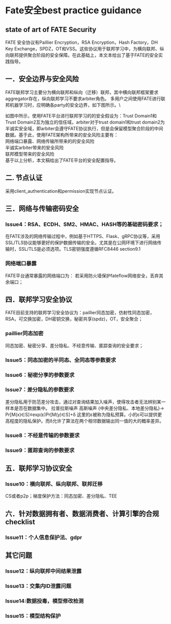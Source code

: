 # Fate安全best practice guidance
## state of art of FATE Security
FATE 安全协议有Paillier Encryption，RSA Encryption，Hash Factory，DH Key Exchange，SPDZ，OT和VSS。这些协议用于联邦学习中，为横向联邦、纵向联邦提供聚合阶段的安全保障。在此基础上，本文本给出了基于FATE的安全实践指导。

## 一．安全边界与安全风险
FATE联邦学习主要分为横向联邦和纵向（迁移）联邦，其中横向联邦框架要求aggregator存在，纵向联邦学习不要求arbiter角色。
多用户之间使用FATE进行联邦机器学习时，应明确各party的安全边界，如下图所示。\


如图中所示，使用FATE平台进行联邦学习的的安全假设为：Trust Domain1和Trust Domain2互为独立的信任域，arbiter对于trust domain1和trust domain2为半诚实安全域，即arbiter会遵守FATE协议执行，但是会保留模型聚合阶段的中间数据。基于此，使用FATE架构所带来的安全风险主要有：\
网络端口暴露、网络传输所带来的的安全风险\
半诚实arbiter带来的安全风险\
联邦模型带来的安全风险\
基于以上分析，本文稿给出了FATE平台的安全配置指导。

## 二. 节点认证
采用client_authentication和permission实现节点认证。

## 三．网络与传输密码安全
### Issue4：RSA、ECDH、SM2、HMAC、HASH等的基础密码要求；
在FATE涉及的网络传输过程中，例如基于HTTPS、Flask、gRPC协议等，采用SSL/TLS协议能够更好的保护数据传输的安全。尤其是在公网环境下进行网络传输时，SSL/TLS是必须选项。TLS密钥强度遵循RFC8446 section9.1
### 网络端口暴露
FATE平台通常暴露的网络端口为：
若采用防火墙保护fateflow网络安全，丢弃其余端口；

## 四．联邦学习安全协议
FATE目前支持的联邦学习安全协议为：paillier同态加密，仿射性同态加密，RSA，可交换加密，DH密钥交换，秘密共享(spdz)，OT，安全聚合；
### paillier同态加密


同态加密、秘密分享、差分隐私、不经意传输、匿踪查询的安全要求；
### Issue5：同态加密的半同态、全同态等参数要求
### Issue6：秘密分享的参数要求
### Issue7：差分隐私的参数要求
差分隐私用于防范差分攻击，通过对查询结果加入噪声，使得攻击者无法辨别某一样本是否在数据集中。
拉普拉斯噪声
高斯噪声
{中央差分隐私、本地差分隐私}->
Pr[M(x)∈S]≤exp(ε)Pr[M(y)∈S]+δ
这里的ε被称为隐私预算。小的ε可以提供更高程度的隐私保护。而δ允许了算法在两个相邻数据输出同一值的大的概率差异。
### Issue8：不经意传输的参数要求
### Issue9：匿踪查询的参数要求
## 五．联邦学习协议安全
### Issue10：横向联邦、纵向联邦、联邦迁移
CS或者p2p；梯度保护方法：同态加密、差分隐私、TEE

## 六．针对数据拥有者、数据消费者、计算引擎的合规checklist
### Issue11：个人信息保护法、gdpr


## 其它问题
### Issue12：纵向联邦中间结果泄露
### Issue13：交集内ID泄露问题
### Issue14:数据投毒，模型修改检测
### Issue15：模型结构保护










